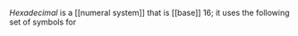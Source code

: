 *Hexadecimal* is a [[numeral system]] that is [[base]] 16; it uses the following set of symbols for 